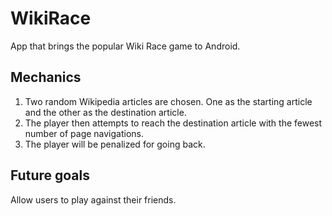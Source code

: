 # WikiRace
App that brings the popular Wiki Race game to Android.
## Mechanics
1. Two random Wikipedia articles are chosen. One as the starting article and the other as the destination article.
2. The player then attempts to reach the destination article with the fewest number of page navigations.
3. The player will be penalized for going back.
## Future goals
Allow users to play against their friends.
